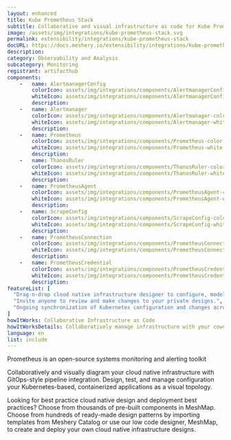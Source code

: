 ```yaml
---
layout: enhanced
title: Kube Prometheus Stack
subtitle: Collaborative and visual infrastructure as code for Kube Prometheus Stack
image: /assets/img/integrations/kube-prometheus-stack.svg
permalink: extensibility/integrations/kube-prometheus-stack
docURL: https://docs.meshery.io/extensibility/integrations/kube-prometheus-stack
description: 
category: Observability and Analysis
subcategory: Monitoring
registrant: artifacthub
components: 
	-	name: AlertmanagerConfig
		colorIcon: assets/img/integrations/components/AlertmanagerConfig-color.svg
		whiteIcon: assets/img/integrations/components/AlertmanagerConfig-white.svg
		description: 
	-	name: Alertmanager
		colorIcon: assets/img/integrations/components/Alertmanager-color.svg
		whiteIcon: assets/img/integrations/components/Alertmanager-white.svg
		description: 
	-	name: Prometheus
		colorIcon: assets/img/integrations/components/Prometheus-color.svg
		whiteIcon: assets/img/integrations/components/Prometheus-white.svg
		description: 
	-	name: ThanosRuler
		colorIcon: assets/img/integrations/components/ThanosRuler-color.svg
		whiteIcon: assets/img/integrations/components/ThanosRuler-white.svg
		description: 
	-	name: PrometheusAgent
		colorIcon: assets/img/integrations/components/PrometheusAgent-color.svg
		whiteIcon: assets/img/integrations/components/PrometheusAgent-white.svg
		description: 
	-	name: ScrapeConfig
		colorIcon: assets/img/integrations/components/ScrapeConfig-color.svg
		whiteIcon: assets/img/integrations/components/ScrapeConfig-white.svg
		description: 
	-	name: PrometheusConnection
		colorIcon: assets/img/integrations/components/PrometheusConnection-color.svg
		whiteIcon: assets/img/integrations/components/PrometheusConnection-white.svg
		description: 
	-	name: PrometheusCredential
		colorIcon: assets/img/integrations/components/PrometheusCredential-color.svg
		whiteIcon: assets/img/integrations/components/PrometheusCredential-white.svg
		description: 
featureList: [
  "Drag-n-drop cloud native infrastructure designer to configure, model, and deploy your workloads.",
  "Invite anyone to review and make changes to your private designs.",
  "Ongoing synchronization of Kubernetes configuration and changes across any number of clusters."
]
howItWorks: Collaborative Infrastructure as Code
howItWorksDetails: Collaboratively manage infrastructure with your coworkers synchronously sharing the same designs.
language: en
list: include
---
```

<p>
Prometheus is an open-source systems monitoring and alerting toolkit
</p>
<p>
    Collaboratively and visually diagram your cloud native infrastructure with GitOps-style pipeline integration. Design, test, and manage configuration your Kubernetes-based, containerized applications as a visual topology.
</p>
<p>
    Looking for best practice cloud native design and deployment best practices? Choose from thousands of pre-built components in MeshMap. Choose from hundreds of ready-made design patterns by importing templates from Meshery Catalog or use our low code designer, MeshMap, to create and deploy your own cloud native infrastructure designs.
</p>
